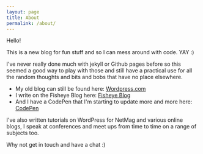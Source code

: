 ```yaml
---
layout: page
title: About
permalink: /about/
---
```


Hello!

This is a new blog for fun stuff and so I can mess around with code. YAY :)

I've never really done much with jekyll or Github pages before so this seemed a good way to play with those and still have a practical use for all the random thoughts and bits and bobs that have no place elsewhere.

* My old blog can still be found here: [Wordpress.com](https://kirstyburgoine.wordpress.com/)
* I write on the Fisheye Blog here: [Fisheye Blog](http://fisheye-webdesign.co.uk/insights/)
* And I have a CodePen that I'm starting to update more and more here: [CodePen](https://codepen.io/kirstyburgoine/) 

I've also written tutorials on WordPress for NetMag and various online blogs, I speak at conferences and meet ups from time to time on a range of subjects too.

Why not get in touch and have a chat :)